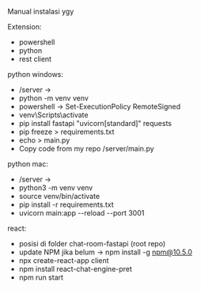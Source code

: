 Manual instalasi ygy

Extension:
- powershell
- python
- rest client

python windows:
- /server ->
- python -m venv venv
- powershell -> Set-ExecutionPolicy RemoteSigned
- venv\Scripts\activate
- pip install fastapi "uvicorn[standard]" requests
- pip freeze > requirements.txt
- echo > main.py
- Copy code from my repo /server/main.py

python mac:
- /server ->
- python3 -m venv venv
- source venv/bin/activate
- pip install -r requirements.txt
- uvicorn main:app --reload --port 3001

react:
- posisi di folder chat-room-fastapi (root repo)
- update NPM jika belum -> npm install -g npm@10.5.0
- npx create-react-app client
- npm install react-chat-engine-pret
- npm run start

